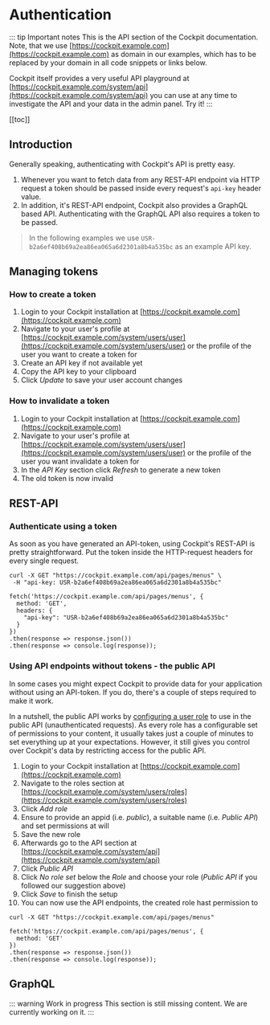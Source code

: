# Authentication

::: tip Important notes
This is the API section of the Cockpit documentation. Note, that we use [https://cockpit.example.com](https://cockpit.example.com) as domain in our examples, which has to be replaced by your domain in all code snippets or links below.

Cockpit itself provides a very useful API playground at [https://cockpit.example.com/system/api](https://cockpit.example.com/system/api) you can use at any time to investigate the API and your data in the admin panel. Try it!
:::

[[toc]]

## Introduction

Generally speaking, authenticating with Cockpit's API is pretty easy. 

1. Whenever you want to fetch data from any REST-API endpoint via HTTP request a token should be passed inside every request's `api-key` header value.
2. In addition, it's REST-API endpoint, Cockpit also provides a GraphQL based API. Authenticating with the GraphQL API also requires a token to be passed.

> In the following examples we use `USR-b2a6ef408b69a2ea86ea065a6d2301a8b4a535bc` as an example API key.

## Managing tokens

### How to create a token

1. Login to your Cockpit installation at [https://cockpit.example.com](https://cockpit.example.com)
2. Navigate to your user's profile at [https://cockpit.example.com/system/users/user](https://cockpit.example.com/system/users/user) or the profile of the user you want to create a token for
3. Create an API key if not available yet
4. Copy the API key to your clipboard
5. Click *Update* to save your user account changes

### How to invalidate a token

1. Login to your Cockpit installation at [https://cockpit.example.com](https://cockpit.example.com)
2. Navigate to your user's profile at [https://cockpit.example.com/system/users/user](https://cockpit.example.com/system/users/user) or the profile of the user you want invalidate a token for
3. In the *API Key* section click *Refresh* to generate a new token
4. The old token is now invalid

## REST-API

### Authenticate using a token

As soon as you have generated an API-token, using Cockpit's REST-API is pretty straightforward. Put the token inside the HTTP-request headers for every single request.

<CodeGroup>
  <CodeGroupItem title="cURL">

```bash:no-line-numbers
curl -X GET "https://cockpit.example.com/api/pages/menus" \
 -H "api-key: USR-b2a6ef408b69a2ea86ea065a6d2301a8b4a535bc"
```

  </CodeGroupItem>

  <CodeGroupItem title="JavaScript" active>

```javascript:no-line-numbers
fetch('https://cockpit.example.com/api/pages/menus', {
  method: 'GET',
  headers: {
    "api-key": "USR-b2a6ef408b69a2ea86ea065a6d2301a8b4a535bc"
  }
})
.then(response => response.json())
.then(response => console.log(response));
```

  </CodeGroupItem>
</CodeGroup>

### Using API endpoints without tokens - the public API

In some cases you might expect Cockpit to provide data for your application without using an API-token. If you do, there's a couple of steps required to make it work. 

In a nutshell, the public API works by [configuring a user role](/settings-administration/roles-permissions/) to use in the public API (unauthenticated requests). As every role has a configurable set of permissions to your content, it usually takes just a couple of minutes to set everything up at your expectations. However, it still gives you control over Cockpit's data by restricting access for the public API. 

1. Login to your Cockpit installation at [https://cockpit.example.com](https://cockpit.example.com)
2. Navigate to the roles section at [https://cockpit.example.com/system/users/roles](https://cockpit.example.com/system/users/roles)
3. Click *Add role*
4. Ensure to provide an appid (i.e. *public*), a suitable name (i.e. *Public API*) and set permissions at will
5. Save the new role
6. Afterwards go to the API section at [https://cockpit.example.com/system/api](https://cockpit.example.com/system/api)
7. Click *Public API*
8. Click *No role set* below the *Role* and choose your role (*Public API* if you followed our suggestion above) 
9. Click *Save* to finish the setup
10. You can now use the API endpoints, the created role hast permission to

<CodeGroup>
  <CodeGroupItem title="cURL">

```bash:no-line-numbers
curl -X GET "https://cockpit.example.com/api/pages/menus"
```

  </CodeGroupItem>

  <CodeGroupItem title="JavaScript" active>

```javascript:no-line-numbers
fetch('https://cockpit.example.com/api/pages/menus', {
  method: 'GET'
})
.then(response => response.json())
.then(response => console.log(response));
```

  </CodeGroupItem>
</CodeGroup>

## GraphQL

::: warning Work in progress
This section is still missing content. We are currently working on it.
:::